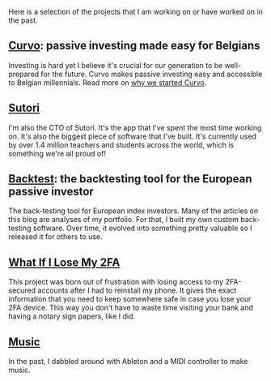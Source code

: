 Here is a selection of the projects that I am working on or have worked on in
the past.

## [Curvo](https://curvo.eu): passive investing made easy for Belgians
Investing is hard yet I believe it's crucial for our generation to be
well-prepared for the future. Curvo makes passive investing easy and accessible
to Belgian millennials. Read more on [why we started Curvo](https://www.yoranbrondsema.com/post/introducing-enzo-a-better-way-of-saving-money/).

## [Sutori](https://www.sutori.com)
I'm also the CTO of Sutori. It's the app that I've spent the most time working
on. It's also the biggest piece of software that I've built. It's currently
used by over 1.4 million teachers and students across the world, which is
something we're all proud of!

## [Backtest](https://curvo.eu/backtest): the backtesting tool for the European passive investor
The back-testing tool for European index investors. Many of the articles on
this blog are analyses of my portfolio. For that, I built my own custom
back-testing software. Over time, it evolved into something pretty valuable so
I released it for others to use.

## [What If I Lose My 2FA](https://www.whatifilosemy2fa.com)
This project was born out of frustration with losing access to my 2FA-secured
accounts after I had to reinstall my phone. It gives the exact information that
you need to keep somewhere safe in case you lose your 2FA device. This way you
don't have to waste time visiting your bank and having a notary sign papers,
like I did.

## [Music](https://soundcloud.com/yorbro)
In the past, I dabbled around with Ableton and a MIDI controller to make music.
